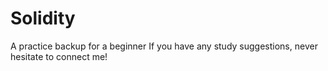 # Solidity
A practice backup for a beginner
If you have any study suggestions, never hesitate to connect me!
